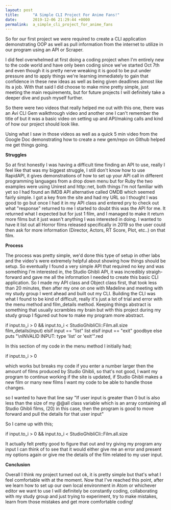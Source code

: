 ```yaml
---
layout: post
title:      "A Simple CLI Project For Anime Fans!"
date:       2019-12-06 21:29:44 +0000
permalink:  a_simple_cli_project_for_anime_fans
---
```




So for our first project we were required to create a CLI application demonstrating OOP as well as pull information from the internet to utilize in our program using an API or Scraper. 

I did feel overwhelmed at first doing a coding project when I'm entirely new to the code world and have only been coding since we've started Oct 7th and even though it is pretty nerve wreaking it is good to be put under pressure and to apply things we're learning immediately to gain that confidence in these new ideas as well as being given deadlines almost like its a job. With that said I did choose to make mine pretty simple, just meeting the main requirements, but for future projects I will definitely take a deeper dive and push myself further.

So there were two videos that really helped me out with this one, there was an Avi CLI Gem walkthrough video and another one I can't remember the title of but it was a basic video on setting up and API/making calls and kind of how our project should look like. 

Using what I saw in those videos as well as a quick 5 min video from the Google Doc demonstrating how to create a new gem/repo on Github helped me get things going. 


**Struggles**

So at first honestly I was having a difficult time finding an API to use, really I feel like that was my biggest struggle, I still don't know how to use RapidAPI, it gives demonstrations of how to set up your API call in different programming languages from a drop down menu but for Ruby the two examples were using Unirest and http::net, both things I'm not familiar with yet so I had found an IMDB API alternative called OMDB which seemed fairly simple. I got a key from the site and had my URL so I thought I was good to go but once I had it in my API class and entered pry to check out what "response" returned to me I started to doubt this was the API for me. It returned what I expected but for just 1 film, and I managed to make it return more films but it just wasn't anything I was interested in doing. I wanted to have it list out all Horror films released specifically in 2019 so the user could then ask for more information (Director, Actors, RT Score, Plot, etc..) on that film. 

**Process**

The process was pretty simple, we'd done this type of setup in other labs and the video's were extremely helpful about showing how things should be setup. So eventually I found a very simple API that required no key and was something I'm interested in, the Studio Ghibli API, it was incredibly straigh-forward and gave me all the information I needed to create this basic CLI application. So I made my API class and Object class first, that took less than 20 minutes, then after my one on one with Madeline and meeting with my study group I went ahead and built out my CLI. Building the CLI was what I found to be kind of difficult, really it's just a lot of trial and error with the menu method and film_details method. Keeping things abstract is something that usually scrambles my brain but with this project during my study group I figured out how to make my program more abstract.

if input.to_i > 0 && input.to_i < StudioGhibliCli::Film.all.size
        film_details(input)
      elsif input == "list"
        list
      elsif input == "exit"
        goodbye
      else 
        puts "\nINVALID INPUT: type 'list' or 'exit'".red
				
In this section of my code in the menu method I initially had;

if input.to_i > 0 

which works but breaks my code if you enter a number larger then the amount of films produced by Studio Ghibli, so that's not good, I want my program to continue working if the site is updated, if Studio Ghibli makes a new film or many new films I want my code to be able to handle those changes. 

so I wanted to have that line say "If user input is greater than 0 but is also less than the size of my @@all class variable which is an array containing all Studio Ghibli films, (20) in this case, then the program is good to move forward and pull the details for that user input" 

So I came up with this;

if input.to_i > 0 && input.to_i < StudioGhibliCli::Film.all.size

It actually felt pretty good to figure that out and try giving my program any input I can think of to see that it would either give me an error and present my options again or give me the details of the film related to my user input. 


**Conclusion**

Overall I think my project turned out ok, it is pretty simple but that's what I feel comfortable with at the moment. Now that I've reached this point, after we learn how to set up our own local environment in Atom or whichever editor we want to use I will definitely be constantly coding, collaborating with my study group and just trying to experiment, try to make mistakes, learn from those mistakes and get more comfortable coding!






